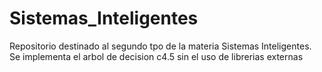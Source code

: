 # Sistemas_Inteligentes
Repositorio destinado al segundo tpo de la materia Sistemas Inteligentes. Se implementa el arbol de decision c4.5 sin el uso de librerias externas
